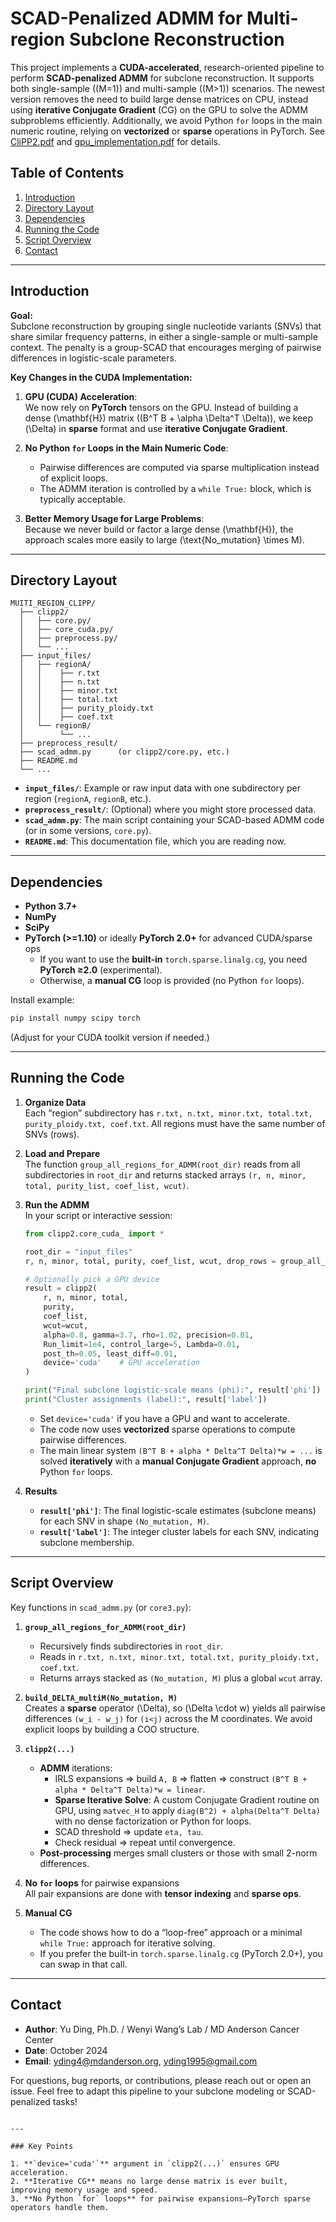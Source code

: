 # SCAD-Penalized ADMM for Multi-region Subclone Reconstruction

This project implements a **CUDA-accelerated**, research-oriented pipeline to perform **SCAD-penalized ADMM** for subclone reconstruction. It supports both single-sample \((M=1)\) and multi-sample \((M>1)\) scenarios. The newest version removes the need to build large dense matrices on CPU, instead using **iterative Conjugate Gradient** (CG) on the GPU to solve the ADMM subproblems efficiently. Additionally, we avoid Python `for` loops in the main numeric routine, relying on **vectorized** or **sparse** operations in PyTorch. See [CliPP2.pdf](/CliPP2.pdf) and [gpu_implementation.pdf](/gpu_implementation.pd) for details.

## Table of Contents
1. [Introduction](#introduction)  
2. [Directory Layout](#directory-layout)  
3. [Dependencies](#dependencies)  
4. [Running the Code](#running-the-code)  
5. [Script Overview](#script-overview)  
6. [Contact](#contact)

---

## Introduction

**Goal:**  
Subclone reconstruction by grouping single nucleotide variants (SNVs) that share similar frequency patterns, in either a single-sample or multi-sample context. The penalty is a group-SCAD that encourages merging of pairwise differences in logistic-scale parameters.

**Key Changes in the CUDA Implementation:**
1. **GPU (CUDA) Acceleration**:  
   We now rely on **PyTorch** tensors on the GPU. Instead of building a dense \(\mathbf{H}\) matrix \((B^T B + \alpha \Delta^T \Delta)\), we keep \(\Delta\) in **sparse** format and use **iterative Conjugate Gradient**.  

2. **No Python `for` Loops in the Main Numeric Code**:  
   - Pairwise differences are computed via sparse multiplication instead of explicit loops.  
   - The ADMM iteration is controlled by a `while True:` block, which is typically acceptable.

3. **Better Memory Usage for Large Problems**:  
   Because we never build or factor a large dense \(\mathbf{H}\), the approach scales more easily to large \(\text{No\_mutation} \times M\).

---

## Directory Layout

```
MUITI_REGION_CLIPP/
  ├── clipp2/
  │   ├── core.py/
  │   ├── core_cuda.py/
  │   ├── preprocess.py/
  │   └── ...
  ├── input_files/
  │   ├── regionA/
  │   │    ├── r.txt
  │   │    ├── n.txt
  │   │    ├── minor.txt
  │   │    ├── total.txt
  │   │    ├── purity_ploidy.txt
  │   │    ├── coef.txt
  │   └── regionB/ 
  │        └── ...
  ├── preprocess_result/
  ├── scad_admm.py      (or clipp2/core.py, etc.)
  ├── README.md
  └── ...
```

- **`input_files/`**: Example or raw input data with one subdirectory per region (`regionA`, `regionB`, etc.).  
- **`preprocess_result/`**: (Optional) where you might store processed data.  
- **`scad_admm.py`**: The main script containing your SCAD-based ADMM code (or in some versions, `core.py`).  
- **`README.md`**: This documentation file, which you are reading now.

---

## Dependencies

- **Python 3.7+**
- **NumPy**  
- **SciPy**  
- **PyTorch (>=1.10)** or ideally **PyTorch 2.0+** for advanced CUDA/sparse ops
  - If you want to use the **built-in** `torch.sparse.linalg.cg`, you need **PyTorch ≥2.0** (experimental).
  - Otherwise, a **manual CG** loop is provided (no Python `for` loops).

Install example:
```bash
pip install numpy scipy torch
```
(Adjust for your CUDA toolkit version if needed.)

---

## Running the Code

1. **Organize Data**  
   Each “region” subdirectory has `r.txt, n.txt, minor.txt, total.txt, purity_ploidy.txt, coef.txt`. All regions must have the same number of SNVs (rows).

2. **Load and Prepare**  
   The function `group_all_regions_for_ADMM(root_dir)` reads from all subdirectories in `root_dir` and returns stacked arrays `(r, n, minor, total, purity_list, coef_list, wcut)`.

3. **Run the ADMM**  
   In your script or interactive session:

   ```python
   from clipp2.core_cuda_ import *

   root_dir = "input_files"
   r, n, minor, total, purity, coef_list, wcut, drop_rows = group_all_regions_for_ADMM(root_dir)

   # Optionally pick a GPU device
   result = clipp2(
       r, n, minor, total,
       purity,
       coef_list,
       wcut=wcut,
       alpha=0.8, gamma=3.7, rho=1.02, precision=0.01,
       Run_limit=1e4, control_large=5, Lambda=0.01,
       post_th=0.05, least_diff=0.01,
       device='cuda'    # GPU acceleration
   )

   print("Final subclone logistic-scale means (phi):", result['phi'])
   print("Cluster assignments (label):", result['label'])
   ```

   - Set `device='cuda'` if you have a GPU and want to accelerate.  
   - The code now uses **vectorized** sparse operations to compute pairwise differences.  
   - The main linear system `(B^T B + alpha * Delta^T Delta)*w = ...` is solved **iteratively** with a **manual Conjugate Gradient** approach, **no** Python `for` loops.

4. **Results**  
   - **`result['phi']`**: The final logistic-scale estimates (subclone means) for each SNV in shape `(No_mutation, M)`.  
   - **`result['label']`**: The integer cluster labels for each SNV, indicating subclone membership.

---

## Script Overview

Key functions in `scad_admm.py` (or `core3.py`):

1. **`group_all_regions_for_ADMM(root_dir)`**  
   - Recursively finds subdirectories in `root_dir`.  
   - Reads in `r.txt, n.txt, minor.txt, total.txt, purity_ploidy.txt, coef.txt`.  
   - Returns arrays stacked as `(No_mutation, M)` plus a global `wcut` array.

2. **`build_DELTA_multiM(No_mutation, M)`**  
   Creates a **sparse** operator \(\Delta\), so \(\Delta \cdot w\) yields all pairwise differences `(w_i - w_j)` for `(i<j)` across the M coordinates. We avoid explicit loops by building a COO structure.

3. **`clipp2(...)`**  
   - **ADMM** iterations:
     - IRLS expansions => build `A, B` => flatten => construct `(B^T B + alpha * Delta^T Delta)*w = linear`.
     - **Sparse Iterative Solve**: A custom Conjugate Gradient routine on GPU, using `matvec_H` to apply `diag(B^2) + alpha(Delta^T Delta)` with no dense factorization or Python for loops.
     - SCAD threshold => update `eta, tau`.
     - Check residual => repeat until convergence.
   - **Post-processing** merges small clusters or those with small 2-norm differences.

4. **No `for` loops** for pairwise expansions  
   All pair expansions are done with **tensor indexing** and **sparse ops**.

5. **Manual CG**  
   - The code shows how to do a “loop-free” approach or a minimal `while True:` approach for iterative solving.  
   - If you prefer the built-in `torch.sparse.linalg.cg` (PyTorch 2.0+), you can swap in that call.

---

## Contact

- **Author**: Yu Ding, Ph.D. / Wenyi Wang’s Lab / MD Anderson Cancer Center  
- **Date**: October 2024  
- **Email**: yding4@mdanderson.org, yding1995@gmail.com

For questions, bug reports, or contributions, please reach out or open an issue. Feel free to adapt this pipeline to your subclone modeling or SCAD-penalized tasks!
```

---

### Key Points

1. **`device='cuda'`** argument in `clipp2(...)` ensures GPU acceleration.  
2. **Iterative CG** means no large dense matrix is ever built, improving memory usage and speed.  
3. **No Python `for` loops** for pairwise expansions—PyTorch sparse operators handle them.
